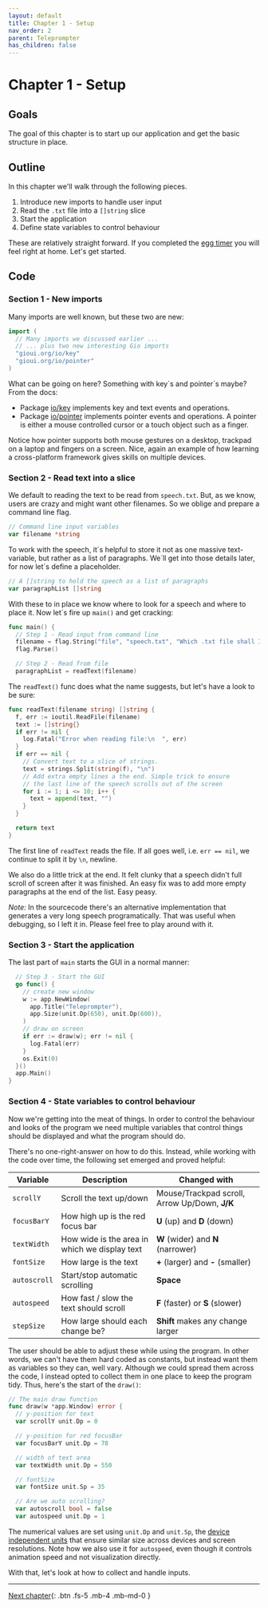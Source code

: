 ```yaml
---
layout: default
title: Chapter 1 - Setup
nav_order: 2
parent: Teleprompter
has_children: false
---
```


# Chapter 1 - Setup

## Goals
The goal of this chapter is to start up our application and get the basic structure in place.

## Outline

In this chapter we'll walk through the following pieces.

1. Introduce new imports to handle user input
1. Read the `.txt` file into a `[]string` slice
1. Start the application
1. Define state variables to control behaviour

These are relatively straight forward. If you completed the [egg timer](../egg_timer/) you will feel right at home. Let's get started.

## Code

### Section 1 - New imports

Many imports are well known, but these two are new:

```go
import (
  // Many imports we discussed earlier ...
  // ... plus two new interesting Gio imports
  "gioui.org/io/key"
  "gioui.org/io/pointer"
)
```

What can be going on here? Something with key´s and pointer´s maybe? From the docs: 

- Package [io/key](https://pkg.go.dev/gioui.org/io/key) implements key and text events and operations.
- Package [io/pointer](https://pkg.go.dev/gioui.org/io/pointer) implements pointer events and operations. A pointer is either a mouse controlled cursor or a touch object such as a finger.

Notice how pointer supports both mouse gestures on a desktop, trackpad on a laptop and fingers on a screen. Nice, again an example of how learning a cross-platform framework gives skills on multiple devices.

### Section 2 - Read text into a slice

We default to reading the text to be read from `speech.txt`. But, as we know, users are crazy and might want other filenames. So we oblige and prepare a command line flag.

```go
// Command line input variables
var filename *string
```

To work with the speech, it´s helpful to store it not as one massive text-variable, but rather as a list of paragraphs. We´ll get into those details later, for now let´s define a placeholder.

```go
// A []string to hold the speech as a list of paragraphs
var paragraphList []string
```

With these to in place we know where to look for a speech and where to place it. Now let´s fire up `main()` and get cracking:
```go
func main() {
  // Step 1 - Read input from command line
  filename = flag.String("file", "speech.txt", "Which .txt file shall I present?")
  flag.Parse()

  // Step 2 - Read from file
  paragraphList = readText(filename)
```


The `readText()` func does what the name suggests, but let's have a look to be sure:

```go
func readText(filename string) []string {
  f, err := ioutil.ReadFile(filename)
  text := []string{}
  if err != nil {
    log.Fatal("Error when reading file:\n  ", err)
  }
  if err == nil {
    // Convert text to a slice of strings.
    text = strings.Split(string(f), "\n")
    // Add extra empty lines a the end. Simple trick to ensure
    // the last line of the speech scrolls out of the screen
    for i := 1; i <= 10; i++ {
      text = append(text, "")
    }
  }

  return text
}
```

The first line of `readText` reads the file. If all goes well, i.e. `err == nil`, we continue to split it by `\n`, newline. 

We also do a little trick at the end. It felt clunky that a speech didn't full scroll of screen after it was finished. An easy fix was to add more empty paragraphs at the end of the list. Easy peasy. 

*Note:* In the sourcecode there's an alternative implementation that generates a very long speech programatically. That was useful when debugging, so I left it in. Please feel free to play around with it. 

### Section 3 - Start the application

The last part of `main` starts the GUI in a normal manner:

```go
  // Step 3 - Start the GUI
  go func() {
    // create new window
    w := app.NewWindow(
      app.Title("Teleprompter"),
      app.Size(unit.Dp(650), unit.Dp(600)),
    )
    // draw on screen
    if err := draw(w); err != nil {
      log.Fatal(err)
    }
    os.Exit(0)
  }()
  app.Main()
}
```

### Section 4 - State variables to control behaviour

Now we're getting into the meat of things. In order to control the behaviour and looks of the program we need multiple variables that control things should be displayed and what the program should do.

There's no one-right-answer on how to do this. Instead, while working with the code over time, the following set emerged and proved helpful:

| Variable     | Description                                   | Changed with                                  |
| ------------ | --------------------------------------------- | --------------------------------------------- |
| `scrollY`    | Scroll the text up/down                       | Mouse/Trackpad scroll, Arrow Up/Down, **J/K** |
| `focusBarY`  | How high up is the red focus bar              | **U** (up) and **D** (down)                   |
| `textWidth`  | How wide is the area in which we display text | **W** (wider) and **N** (narrower)            |
| `fontSize`   | How large is the text                         | **+** (larger) and **-** (smaller)            |
| `autoscroll` | Start/stop automatic scrolling                | **Space**                                     |
| `autospeed`  | How fast / slow the text should scroll        | **F** (faster) or **S** (slower)              |
| `stepSize`   | How large should each change be?              | **Shift** makes any change larger             |


The user should be able to adjust these while using the program. In other words, we can't have them hard coded as constants, but instead want them as variables so they can, well vary. Although we could spread them across the code, I instead opted to collect them in one place to keep the program tidy. Thus, here's the start of the `draw()`:

```go
// The main draw function
func draw(w *app.Window) error {
  // y-position for text
  var scrollY unit.Dp = 0

  // y-position for red focusBar
  var focusBarY unit.Dp = 78

  // width of text area
  var textWidth unit.Dp = 550

  // fontSize
  var fontSize unit.Sp = 35

  // Are we auto scrolling?
  var autoscroll bool = false
  var autospeed unit.Dp = 1
```

The numerical values are set using `unit.Dp` and `unit.Sp`, the [device independent units](https://pkg.go.dev/gioui.org/unit) that ensure similar size across devices and screen resolutions. Note how we also use it for `autospeed`, even though it controls animation speed and not visualization directly. 

With that, let's look at how to collect and handle inputs.

---

[Next chapter](02_user_input.md){: .btn .fs-5 .mb-4 .mb-md-0 }